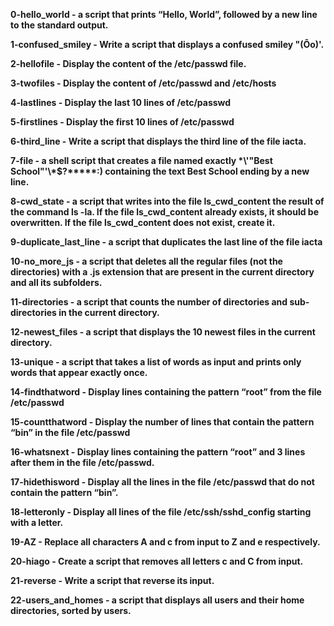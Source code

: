 **0-hello_world - a script that prints “Hello, World”, followed by a new line to the standard output.**

**1-confused_smiley - Write a script that displays a confused smiley "(Ôo)'.**

**2-hellofile - Display the content of the /etc/passwd file.**

**3-twofiles - Display the content of /etc/passwd and /etc/hosts**

**4-lastlines - Display the last 10 lines of /etc/passwd**

**5-firstlines - Display the first 10 lines of /etc/passwd**

**6-third_line - Write a script that displays the third line of the file iacta.**

**7-file - a shell script that creates a file named exactly \*\\'"Best School"\'\\*$\?\*\*\*\*\*:) containing the text Best School ending by a new line.**

**8-cwd_state - a script that writes into the file ls_cwd_content the result of the command ls -la. If the file ls_cwd_content already exists, it should be overwritten. If the file ls_cwd_content does not exist, create it.**

**9-duplicate_last_line - a script that duplicates the last line of the file iacta**

**10-no_more_js - a script that deletes all the regular files (not the directories) with a .js extension that are present in the current directory and all its subfolders.**

**11-directories - a script that counts the number of directories and sub-directories in the current directory.**

**12-newest_files -  a script that displays the 10 newest files in the current directory.**

**13-unique -  a script that takes a list of words as input and prints only words that appear exactly once.**

**14-findthatword - Display lines containing the pattern “root” from the file /etc/passwd**

**15-countthatword - Display the number of lines that contain the pattern “bin” in the file /etc/passwd**

**16-whatsnext - Display lines containing the pattern “root” and 3 lines after them in the file /etc/passwd.**

**17-hidethisword - Display all the lines in the file /etc/passwd that do not contain the pattern “bin”.**

**18-letteronly - Display all lines of the file /etc/ssh/sshd_config starting with a letter.**

**19-AZ - Replace all characters A and c from input to Z and e respectively.**

**20-hiago - Create a script that removes all letters c and C from input.**

**21-reverse - Write a script that reverse its input.**

**22-users_and_homes - a script that displays all users and their home directories, sorted by users.**
